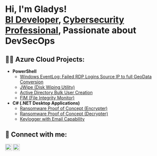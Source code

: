 <h1>Hi, I'm Gladys! <br/><a href="https://github.com/Gladys-TM">BI Developer</a>, <a href="https://www.linkedin.com/in/gladys-t-m/">Cybersecurity Professional</a>, Passionate about DevSecOps</a>
<h2>👨‍💻 Azure Cloud Projects:</h2>

- <b>PowerShell</b>
  - [Windows EventLog: Failed RDP Logins Source IP to full GeoData Conversion](https://github.com/joshmadakor1/Sentinel-Lab)
  - [JWipe (Disk Wiping Utility)](https://github.com/joshmadakor1/Jwipe.PowerShell)
  - [Active Directory Bulk User Creation](https://github.com/joshmadakor1/AD_PS)
  - [FIM (File Integrity Monitor)](https://github.com/joshmadakor1/PowerShell-Integrity-FIM)
- <b>C# (.NET Desktop Applications)</b>
  - [Ransomware Proof of Concept (Encrypter)](https://github.com/joshmadakor1/EncrypterPOC)
  - [Ransomware Proof of Concept (Decrypter)](https://github.com/joshmadakor1/DecrypterPOC)
  - [Keylogger with Email Capability](https://github.com/joshmadakor1/Key-Logger-With-Email)

<h2> 🤳 Connect with me:</h2>

[<img align="left" alt="GladysT.Matava | LinkedIn" width="22px" src="https://cdn.jsdelivr.net/npm/simple-icons@v3/icons/linkedin.svg" />][linkedin]
[<img align="left" alt="GladysT.Matava | tableaupublic" width="22px" src="https://cdn.jsdelivr.net/npm/simple-icons@v3/icons/tableaupublic.svg" />][tableaupublic]

[linkedin]: https://linkedin.com/in/gladys-t-m-b750b719
[tableaupublic]: https://public.tableau.com/app/profile/gladys.t.matava/vizzes

<!--
**joshmadakor1/joshmadakor1** is a ✨ _special_ ✨ repository because its `README.md` (this file) appears on your GitHub profile.

Here are some ideas to get you started:

- 🔭 I’m currently working on ...
- 🌱 I’m currently learning ...
- 👯 I’m looking to collaborate on ...
- 🤔 I’m looking for help with ...
- 💬 Ask me about ...
- 📫 How to reach me: ...
- 😄 Pronouns: ...
- ⚡ Fun fact: ...
-->
